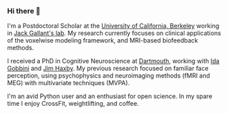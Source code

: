 ### Hi there 👋

I'm a Postdoctoral Scholar at the [University of California, Berkeley](https://www.berkeley.edu/) working in [Jack Gallant's lab](http://gallantlab.org/). My research currently focuses on clinical applications of the voxelwise modeling framework, and MRI-based biofeedback methods.

I received a PhD in Cognitive Neuroscience at [Dartmouth](http://pbs.dartmouth.edu), working with [Ida Gobbini](http://haxbylab.dartmouth.edu/ppl/ida.html) and [Jim Haxby](http://haxbylab.dartmouth.edu/ppl/jim.html).
My previous research focused on familiar face perception, using psychophysics and neuroimaging methods (fMRI and MEG) with multivariate techniques (MVPA).

I'm an avid Python user and an enthusiast for open science. In my spare time I enjoy CrossFit, weightlifting, and coffee.

<!--
**mvdoc/mvdoc** is a ✨ _special_ ✨ repository because its `README.md` (this file) appears on your GitHub profile.

Here are some ideas to get you started:

- 🔭 I’m currently working on ...
- 🌱 I’m currently learning ...
- 👯 I’m looking to collaborate on ...
- 🤔 I’m looking for help with ...
- 💬 Ask me about ...
- 📫 How to reach me: ...
- 😄 Pronouns: ...
- ⚡ Fun fact: ...
-->
